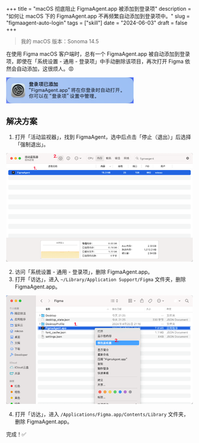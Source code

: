 +++
title = "macOS 彻底阻止 FigmaAgent.app 被添加到登录项"
description = "如何让 macOS 下的 FigmaAgent.app 不再频繁自动添加到登录项中。"
slug = "figmaagent-auto-login"
tags = ["skill"]
date = "2024-06-03"
draft = false
+++

> 我的 macOS 版本：Sonoma 14.5

在使用 Figma macOS 客户端时，总有一个 FigmaAgent.app 被自动添加到登录项，即使在「系统设置 - 通用 - 登录项」中手动删除该项目，再次打开 Figma 依然会自动添加，这很烦人。😡

![alt text](image.png)

## 解决方案

1. 打开「活动监视器」，找到 FigmaAgent，选中后点击「停止（退出）」后选择「强制退出」。

![alt text](image-1.png)

2. 访问「系统设置 - 通用 - 登录项」，删除 FigmaAgent.app。
3. 打开「访达」，进入 `~/Library/Application Support/Figma` 文件夹，删除 FigmaAgent.app。

![alt text](image-2.png)

4. 打开「访达」，进入 `/Applications/Figma.app/Contents/Library` 文件夹，删除 FigmaAgent.app。

完成！✅

